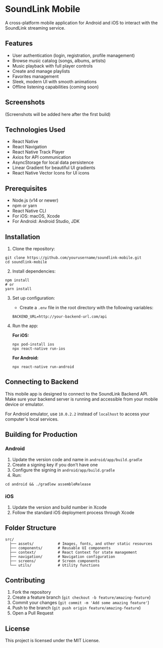 # SoundLink Mobile

A cross-platform mobile application for Android and iOS to interact with the SoundLink streaming service.

## Features

- User authentication (login, registration, profile management)
- Browse music catalog (songs, albums, artists)
- Music playback with full player controls
- Create and manage playlists
- Favorites management
- Sleek, modern UI with smooth animations
- Offline listening capabilities (coming soon)

## Screenshots

(Screenshots will be added here after the first build)

## Technologies Used

- React Native
- React Navigation
- React Native Track Player
- Axios for API communication
- AsyncStorage for local data persistence
- Linear Gradient for beautiful UI gradients
- React Native Vector Icons for UI icons

## Prerequisites

- Node.js (v14 or newer)
- npm or yarn
- React Native CLI
- For iOS: macOS, Xcode
- For Android: Android Studio, JDK

## Installation

1. Clone the repository:
```
git clone https://github.com/yourusername/soundlink-mobile.git
cd soundlink-mobile
```

2. Install dependencies:
```
npm install
# or
yarn install
```

3. Set up configuration:
   - Create a `.env` file in the root directory with the following variables:
   ```
   BACKEND_URL=http://your-backend-url.com/api
   ```

4. Run the app:

   **For iOS:**
   ```
   npx pod-install ios
   npx react-native run-ios
   ```

   **For Android:**
   ```
   npx react-native run-android
   ```

## Connecting to Backend

This mobile app is designed to connect to the SoundLink Backend API. Make sure your backend server is running and accessible from your mobile device or emulator.

For Android emulator, use `10.0.2.2` instead of `localhost` to access your computer's local services.

## Building for Production

### Android

1. Update the version code and name in `android/app/build.gradle`
2. Create a signing key if you don't have one
3. Configure the signing in `android/app/build.gradle`
4. Run:
```
cd android && ./gradlew assembleRelease
```

### iOS

1. Update the version and build number in Xcode
2. Follow the standard iOS deployment process through Xcode

## Folder Structure

```
src/
  ├── assets/           # Images, fonts, and other static resources
  ├── components/       # Reusable UI components
  ├── context/          # React Context for state management
  ├── navigation/       # Navigation configuration
  ├── screens/          # Screen components
  └── utils/            # Utility functions
```

## Contributing

1. Fork the repository
2. Create a feature branch (`git checkout -b feature/amazing-feature`)
3. Commit your changes (`git commit -m 'Add some amazing feature'`)
4. Push to the branch (`git push origin feature/amazing-feature`)
5. Open a Pull Request

## License

This project is licensed under the MIT License. 